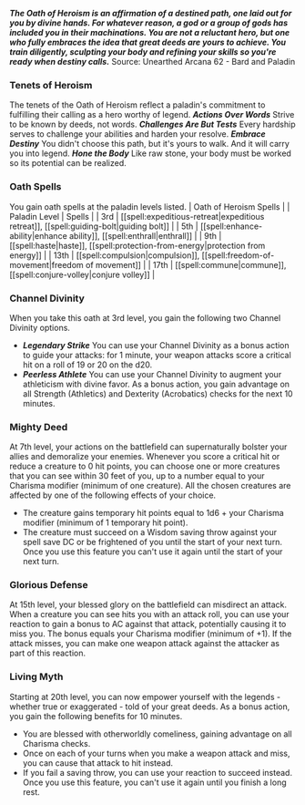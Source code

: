 ***The Oath of Heroism is an affirmation of a destined path, one laid out for you by divine hands. For whatever reason, a god or a group of gods has included you in their machinations. You are not a reluctant hero, but one who fully embraces the idea that great deeds are yours to achieve. You train diligently, sculpting your body and refining your skills so you're ready when destiny calls.***
Source: Unearthed Arcana 62 - Bard and Paladin
### Tenets of Heroism
The tenets of the Oath of Heroism reflect a paladin's commitment to fulfilling their calling as a hero worthy of legend.
***Actions Over Words*** Strive to be known by deeds, not words.
***Challenges Are But Tests*** Every hardship serves to challenge your abilities and harden your resolve.
***Embrace Destiny*** You didn't choose this path, but it's yours to walk. And it will carry you into legend.
***Hone the Body*** Like raw stone, your body must be worked so its potential can be realized.
### Oath Spells
You gain oath spells at the paladin levels listed.
| Oath of Heroism Spells |
| Paladin Level | Spells |
| 3rd | [[spell:expeditious-retreat|expeditious retreat]], [[spell:guiding-bolt|guiding bolt]] |
| 5th | [[spell:enhance-ability|enhance ability]], [[spell:enthrall|enthrall]] |
| 9th | [[spell:haste|haste]], [[spell:protection-from-energy|protection from energy]] |
| 13th | [[spell:compulsion|compulsion]], [[spell:freedom-of-movement|freedom of movement]] |
| 17th | [[spell:commune|commune]], [[spell:conjure-volley|conjure volley]] |
### Channel Divinity
When you take this oath at 3rd level, you gain the following two Channel Divinity options.
* ***Legendary Strike*** You can use your Channel Divinity as a bonus action to guide your attacks: for 1 minute, your weapon attacks score a critical hit on a roll of 19 or 20 on the d20.
* ***Peerless Athlete*** You can use your Channel Divinity to augment your athleticism with divine favor. As a bonus action, you gain advantage on all Strength (Athletics) and Dexterity (Acrobatics) checks for the next 10 minutes.
### Mighty Deed
At 7th level, your actions on the battlefield can supernaturally bolster your allies and demoralize your enemies. Whenever you score a critical hit or reduce a creature to 0 hit points, you can choose one or more creatures that you can see within 30 feet of you, up to a number equal to your Charisma modifier (minimum of one creature). All the chosen creatures are affected by one of the following effects of your choice.
* The creature gains temporary hit points equal to 1d6 + your Charisma modifier (minimum of 1 temporary hit point).
* The creature must succeed on a Wisdom saving throw against your spell save DC or be frightened of you until the start of your next turn.
Once you use this feature you can't use it again until the start of your next turn.
### Glorious Defense
At 15th level, your blessed glory on the battlefield can misdirect an attack. When a creature you can see hits you with an attack roll, you can use your reaction to gain a bonus to AC against that attack, potentially causing it to miss you. The bonus equals your Charisma modifier (minimum of +1). If the attack misses, you can make one weapon attack against the attacker as part of this reaction.
### Living Myth
Starting at 20th level, you can now empower yourself with the legends - whether true or exaggerated - told of your great deeds. As a bonus action, you gain the following benefits for 10 minutes.
* You are blessed with otherworldly comeliness, gaining advantage on all Charisma checks.
* Once on each of your turns when you make a weapon attack and miss, you can cause that attack to hit instead.
* If you fail a saving throw, you can use your reaction to succeed instead.
Once you use this feature, you can't use it again until you finish a long rest.